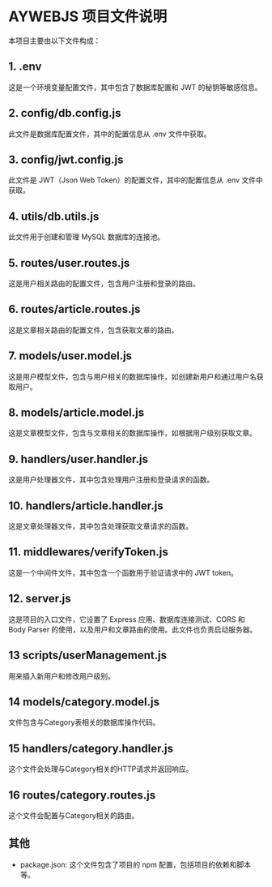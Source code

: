 
<!-- README.md -->
# AYWEBJS 项目文件说明
本项目主要由以下文件构成：

## 1. .env
这是一个环境变量配置文件，其中包含了数据库配置和 JWT 的秘钥等敏感信息。
## 2. config/db.config.js
此文件是数据库配置文件，其中的配置信息从 .env 文件中获取。
## 3. config/jwt.config.js
此文件是 JWT（Json Web Token）的配置文件，其中的配置信息从 .env 文件中获取。
## 4. utils/db.utils.js
此文件用于创建和管理 MySQL 数据库的连接池。
## 5. routes/user.routes.js
这是用户相关路由的配置文件，包含用户注册和登录的路由。
## 6. routes/article.routes.js
这是文章相关路由的配置文件，包含获取文章的路由。
## 7. models/user.model.js
这是用户模型文件，包含与用户相关的数据库操作，如创建新用户和通过用户名获取用户。
## 8. models/article.model.js
这是文章模型文件，包含与文章相关的数据库操作，如根据用户级别获取文章。
## 9. handlers/user.handler.js
这是用户处理器文件，其中包含处理用户注册和登录请求的函数。
## 10. handlers/article.handler.js
这是文章处理器文件，其中包含处理获取文章请求的函数。
## 11. middlewares/verifyToken.js
这是一个中间件文件，其中包含一个函数用于验证请求中的 JWT token。
## 12. server.js
这是项目的入口文件，它设置了 Express 应用、数据库连接测试、CORS 和 Body Parser 的使用，以及用户和文章路由的使用。此文件也负责启动服务器。
## 13 scripts/userManagement.js
用来插入新用户和修改用户级别。
## 14 models/category.model.js
文件包含与Category表相关的数据库操作代码。
## 15 handlers/category.handler.js
这个文件会处理与Category相关的HTTP请求并返回响应。
## 16 routes/category.routes.js
这个文件会配置与Category相关的路由。


## 其他
- package.json: 这个文件包含了项目的 npm 配置，包括项目的依赖和脚本等。
